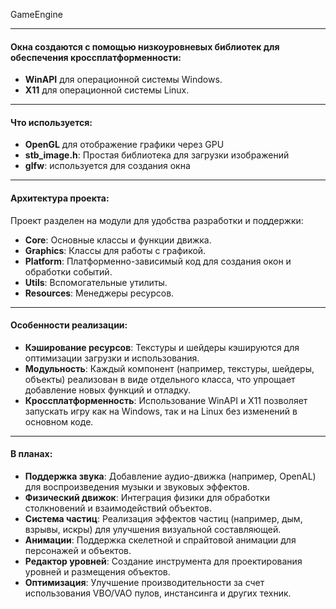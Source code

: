 GameEngine

---

#### Окна создаются с помощью низкоуровневых библиотек для обеспечения кроссплатформенности:
- **WinAPI** для операционной системы Windows.
- **X11** для операционной системы Linux.

---

#### Что используется:
- **OpenGL** для отображение графики через GPU
- **stb_image.h**: Простая библиотека для загрузки изображений
- **glfw**: используется для создания окна

---

#### Архитектура проекта:
Проект разделен на модули для удобства разработки и поддержки:
- **Core**: Основные классы и функции движка.
- **Graphics**: Классы для работы с графикой.
- **Platform**: Платформенно-зависимый код для создания окон и обработки событий.
- **Utils**: Вспомогательные утилиты.
- **Resources**: Менеджеры ресурсов.

---

#### Особенности реализации:
- **Кэширование ресурсов**: Текстуры и шейдеры кэшируются для оптимизации загрузки и использования.
- **Модульность**: Каждый компонент (например, текстуры, шейдеры, объекты) реализован в виде отдельного класса, что упрощает добавление новых функций и отладку.
- **Кроссплатформенность**: Использование WinAPI и X11 позволяет запускать игру как на Windows, так и на Linux без изменений в основном коде.

---

#### В планах:
- **Поддержка звука**: Добавление аудио-движка (например, OpenAL) для воспроизведения музыки и звуковых эффектов.
- **Физический движок**: Интеграция физики для обработки столкновений и взаимодействий объектов.
- **Система частиц**: Реализация эффектов частиц (например, дым, взрывы, искры) для улучшения визуальной составляющей.
- **Анимации**: Поддержка скелетной и спрайтовой анимации для персонажей и объектов.
- **Редактор уровней**: Создание инструмента для проектирования уровней и размещения объектов.
- **Оптимизация**: Улучшение производительности за счет использования VBO/VAO пулов, инстансинга и других техник.
